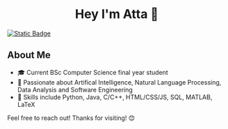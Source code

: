 <h1 align="center"><b> Hey I'm Atta 👋 </b></h1>

<!--
**Attenji/Attenji** is a ✨ _special_ ✨ repository because its `README.md` (this file) appears on your GitHub profile.
Here are some ideas to get you started:

- 🔭 I’m currently working on ...
- 🌱 I’m currently learning ...
- 👯 I’m looking to collaborate on ...
- 🤔 I’m looking for help with ...
- 💬 Ask me about ...
- 📫 How to reach me: ...
- 😄 Pronouns: ...
- ⚡ Fun fact: ...
-->

[![Static Badge](https://img.shields.io/badge/LinkedIn%20-%20Atta%20Ur%20Rehman%20-%20ffffff?labelColor=0a66c2&color=81d3e3&link=www.linkedin.com%2Fin%2Fatta-ur)](www.linkedin.com/in/atta-ur)

## **About Me**
- 🎓 Current BSc Computer Science final year student
- 🚀 Passionate about Artifical Intelligence, Natural Language Processing, Data Analysis and Software Engineering
- 🔧 Skills include Python, Java, C/C++, HTML/CSS/JS, SQL, MATLAB, LaTeX


Feel free to reach out! Thanks for visiting! 😊
